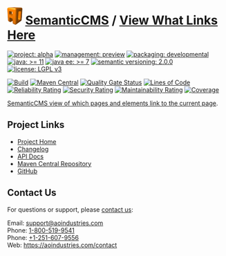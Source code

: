 # [<img src="ao-logo.png" alt="AO Logo" width="35" height="40">](https://github.com/ao-apps) [SemanticCMS](https://github.com/ao-apps/semanticcms) / [View What Links Here](https://github.com/ao-apps/semanticcms-view-what-links-here)

[![project: alpha](https://semanticcms.com/ao-badges/project-alpha.svg)](https://aoindustries.com/life-cycle#project-alpha)
[![management: preview](https://semanticcms.com/ao-badges/management-preview.svg)](https://aoindustries.com/life-cycle#management-preview)
[![packaging: developmental](https://semanticcms.com/ao-badges/packaging-developmental.svg)](https://aoindustries.com/life-cycle#packaging-developmental)  
[![java: &gt;= 11](https://semanticcms.com/ao-badges/java-11.svg)](https://docs.oracle.com/en/java/javase/11/)
[![java ee: &gt;= 7](https://semanticcms.com/ao-badges/javaee-7.svg)](https://docs.oracle.com/javaee/7/)
[![semantic versioning: 2.0.0](https://semanticcms.com/ao-badges/semver-2.0.0.svg)](https://semver.org/spec/v2.0.0.html)
[![license: LGPL v3](https://semanticcms.com/ao-badges/license-lgpl-3.0.svg)](https://www.gnu.org/licenses/lgpl-3.0)

[![Build](https://github.com/ao-apps/semanticcms-view-what-links-here/workflows/Build/badge.svg?branch=master)](https://github.com/ao-apps/semanticcms-view-what-links-here/actions?query=workflow%3ABuild)
[![Maven Central](https://maven-badges.herokuapp.com/maven-central/com.semanticcms/semanticcms-view-what-links-here/badge.svg)](https://maven-badges.herokuapp.com/maven-central/com.semanticcms/semanticcms-view-what-links-here)
[![Quality Gate Status](https://sonarcloud.io/api/project_badges/measure?branch=master&project=com.semanticcms%3Asemanticcms-view-what-links-here&metric=alert_status)](https://sonarcloud.io/dashboard?branch=master&id=com.semanticcms%3Asemanticcms-view-what-links-here)
[![Lines of Code](https://sonarcloud.io/api/project_badges/measure?branch=master&project=com.semanticcms%3Asemanticcms-view-what-links-here&metric=ncloc)](https://sonarcloud.io/component_measures?branch=master&id=com.semanticcms%3Asemanticcms-view-what-links-here&metric=ncloc)  
[![Reliability Rating](https://sonarcloud.io/api/project_badges/measure?branch=master&project=com.semanticcms%3Asemanticcms-view-what-links-here&metric=reliability_rating)](https://sonarcloud.io/component_measures?branch=master&id=com.semanticcms%3Asemanticcms-view-what-links-here&metric=Reliability)
[![Security Rating](https://sonarcloud.io/api/project_badges/measure?branch=master&project=com.semanticcms%3Asemanticcms-view-what-links-here&metric=security_rating)](https://sonarcloud.io/component_measures?branch=master&id=com.semanticcms%3Asemanticcms-view-what-links-here&metric=Security)
[![Maintainability Rating](https://sonarcloud.io/api/project_badges/measure?branch=master&project=com.semanticcms%3Asemanticcms-view-what-links-here&metric=sqale_rating)](https://sonarcloud.io/component_measures?branch=master&id=com.semanticcms%3Asemanticcms-view-what-links-here&metric=Maintainability)
[![Coverage](https://sonarcloud.io/api/project_badges/measure?branch=master&project=com.semanticcms%3Asemanticcms-view-what-links-here&metric=coverage)](https://sonarcloud.io/component_measures?branch=master&id=com.semanticcms%3Asemanticcms-view-what-links-here&metric=Coverage)

[SemanticCMS view of which pages and elements link to the current page](https://github.com/ao-apps/semanticcms-view-what-links-here).

## Project Links
* [Project Home](https://semanticcms.com/view-what-links-here/)
* [Changelog](https://semanticcms.com/view-what-links-here/changelog)
* [API Docs](https://semanticcms.com/view-what-links-here/apidocs/)
* [Maven Central Repository](https://central.sonatype.com/artifact/com.semanticcms/semanticcms-view-what-links-here)
* [GitHub](https://github.com/ao-apps/semanticcms-view-what-links-here)

## Contact Us
For questions or support, please [contact us](https://aoindustries.com/contact):

Email: [support@aoindustries.com](mailto:support@aoindustries.com)  
Phone: [1-800-519-9541](tel:1-800-519-9541)  
Phone: [+1-251-607-9556](tel:+1-251-607-9556)  
Web: https://aoindustries.com/contact
